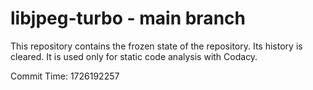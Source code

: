 # libjpeg-turbo - main branch

This repository contains the frozen state of the repository.
Its history is cleared. It is used only for static code
analysis with Codacy.

Commit Time: 1726192257